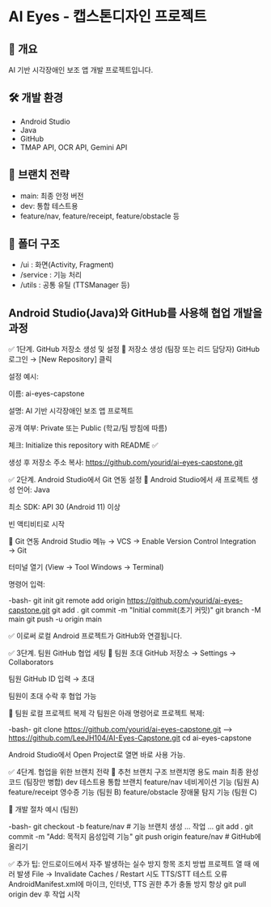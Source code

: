 # AI Eyes - 캡스톤디자인 프로젝트

## 📱 개요
AI 기반 시각장애인 보조 앱 개발 프로젝트입니다.

## 🛠 개발 환경
- Android Studio
- Java
- GitHub
- TMAP API, OCR API, Gemini API

## 🧱 브랜치 전략
- main: 최종 안정 버전
- dev: 통합 테스트용
- feature/nav, feature/receipt, feature/obstacle 등

## 📁 폴더 구조
- /ui : 화면(Activity, Fragment)
- /service : 기능 처리
- /utils : 공통 유틸 (TTSManager 등)


## Android Studio(Java)와 GitHub를 사용해 협업 개발을 과정

✅ 1단계. GitHub 저장소 생성 및 설정
🔸 저장소 생성 (팀장 또는 리드 담당자)
GitHub 로그인 → [New Repository] 클릭

설정 예시:

이름: ai-eyes-capstone

설명: AI 기반 시각장애인 보조 앱 프로젝트

공개 여부: Private 또는 Public (학교/팀 방침에 따름)

체크: Initialize this repository with README ✅

생성 후 저장소 주소 복사: https://github.com/yourid/ai-eyes-capstone.git

✅ 2단계. Android Studio에서 Git 연동 설정
🔸 Android Studio에서 새 프로젝트 생성
언어: Java

최소 SDK: API 30 (Android 11) 이상

빈 액티비티로 시작

🔸 Git 연동
Android Studio 메뉴 → VCS → Enable Version Control Integration → Git

터미널 열기 (View → Tool Windows → Terminal)

명령어 입력:

-bash-
git init
git remote add origin https://github.com/yourid/ai-eyes-capstone.git
git add .
git commit -m "Initial commit(초기 커밋)"
git branch -M main
git push -u origin main

✅ 이로써 로컬 Android 프로젝트가 GitHub와 연결됩니다.

✅ 3단계. 팀원 GitHub 협업 세팅
🔸 팀원 초대
GitHub 저장소 → Settings → Collaborators

팀원 GitHub ID 입력 → 초대

팀원이 초대 수락 후 협업 가능

🔸 팀원 로컬 프로젝트 복제
각 팀원은 아래 명령어로 프로젝트 복제:

-bash- 
git clone https://github.com/yourid/ai-eyes-capstone.git --> https://github.com/LeeJH104/AI-Eyes-Capstone.git
cd ai-eyes-capstone

Android Studio에서 Open Project로 열면 바로 사용 가능.

✅ 4단계. 협업을 위한 브랜치 전략
📁 추천 브랜치 구조
브랜치명	용도
main	최종 완성 코드 (팀장만 병합)
dev	테스트용 통합 브랜치
feature/nav	네비게이션 기능 (팀원 A)
feature/receipt	영수증 기능 (팀원 B)
feature/obstacle	장애물 탐지 기능 (팀원 C)

🔄 개발 절차 예시 (팀원)

-bash-
git checkout -b feature/nav       # 기능 브랜치 생성
... 작업 ...
git add .
git commit -m "Add: 목적지 음성입력 기능"
git push origin feature/nav       # GitHub에 올리기

✅ 추가 팁: 안드로이드에서 자주 발생하는 실수 방지
항목	조치 방법
프로젝트 열 때 에러 발생	File → Invalidate Caches / Restart 시도
TTS/STT 테스트 오류	AndroidManifest.xml에 마이크, 인터넷, TTS 권한 추가
충돌 방지	항상 git pull origin dev 후 작업 시작
